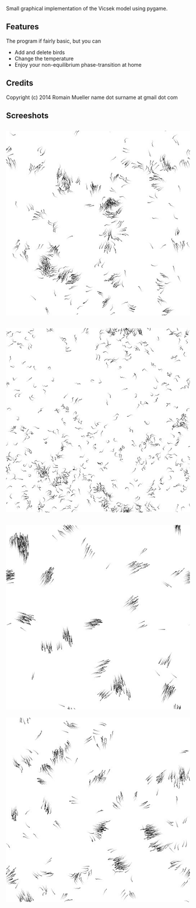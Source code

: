 Small graphical implementation of the Vicsek model using pygame.

Features
--------
The program if fairly basic, but you can
- Add and delete birds
- Change the temperature
- Enjoy your non-equilibrium phase-transition at home

Credits
-------
Copyright (c) 2014 Romain Mueller
name dot surname at gmail dot com


Screeshots
----------
![screenshot1](screenshot1.jpeg)
---
![screenshot3](screenshot3.jpeg)
---
![screenshot4](screenshot4.jpeg)
---
![screenshot2](screenshot2.jpeg)
